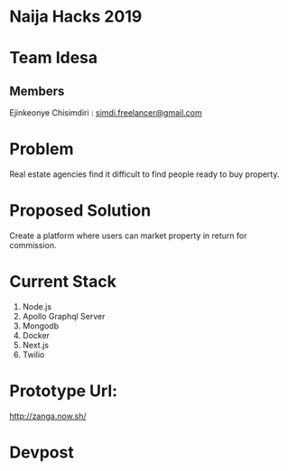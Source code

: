 # Naija Hacks 2019

# Team Idesa

## Members 
Ejinkeonye Chisimdiri : simdi.freelancer@gmail.com

# Problem
Real estate agencies find it difficult to find people ready to buy property. 

# Proposed Solution
Create a platform where users can market property in return for commission.

# Current Stack
1. Node.js
2. Apollo Graphql Server
3. Mongodb
4. Docker
5. Next.js
6. Twilio

# Prototype Url:
http://zanga.now.sh/

# Devpost

